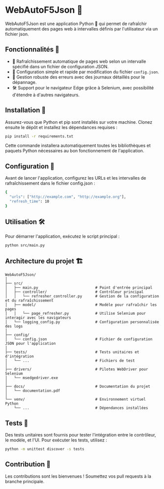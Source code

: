# WebAutoF5Json 🔄

WebAutoF5Json est une application Python 🐍 qui permet de rafraîchir automatiquement des pages web à intervalles définis par l'utilisateur via un fichier json. 

## Fonctionnalités 🌟

- 🔄 Rafraîchissement automatique de pages web selon un intervalle spécifié dans un fichier de configuration JSON.
- 📝 Configuration simple et rapide par modification du fichier `config.json`.
- 🚨 Gestion robuste des erreurs avec des journaux détaillés pour le dépannage.
- 🛠️ Support pour le navigateur Edge grâce à Selenium, avec possibilité d'étendre à d'autres navigateurs.

## Installation 🔧

Assurez-vous que Python et pip sont installés sur votre machine. Clonez ensuite le dépôt et installez les dépendances requises :

```bash
pip install -r requirements.txt
```

Cette commande installera automatiquement toutes les bibliothèques et paquets Python nécessaires au bon fonctionnement de l'application.

## Configuration 📁

Avant de lancer l'application, configurez les URLs et les intervalles de rafraîchissement dans le fichier config.json :

```bash
{
  "urls": ["http://example.com", "http://example.org"],
  "refresh_time": 10
}

```

## Utilisation 🛠️

Pour démarrer l'application, exécutez le script principal :

```bash
python src/main.py
```

## Architecture du projet 🏗️

```
WebAutoF5Json/
│
├── src/
│   ├── main.py                          # Point d'entrée principal
│   ├── controller/                      # Contrôleur principal
│   │   └── refresher_controller.py      # Gestion de la configuration et du rafraîchissement
│   ├── model/                           # Modèle pour rafraîchir les pages
│   │   └── page_refresher.py            # Utilise Selenium pour interagir avec les navigateurs
│   └── logging_config.py                # Configuration personnalisée des logs
│
├── config/
│   └── config.json                      # Fichier de configuration JSON pour l'application
│
├── tests/                               # Tests unitaires et d'intégration
│   └── ...                              # Fichiers de test
│
├── drivers/                             # Pilotes WebDriver pour Selenium
│   └── msedgedriver.exe
│
├── docs/                                # Documentation du projet
│   └── documentation.pdf
│
└── venv/                                # Environnement virtuel Python
    └── ...                              # Dépendances installées
```

## Tests 🧪

Des tests unitaires sont fournis pour tester l'intégration entre le contrôleur, le modèle, et l'UI. Pour exécuter les tests, utilisez :

```bash
python -m unittest discover -s tests
```

## Contribution 🤝

Les contributions sont les bienvenues ! Soumettez vos pull requests à la branche principale.

